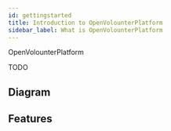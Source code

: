 ```yaml
---
id: gettingstarted
title: Introduction to OpenVolounterPlatform
sidebar_label: What is OpenVolounterPlatform
---
```


OpenVolounterPlatform 

TODO

## Diagram

## Features

